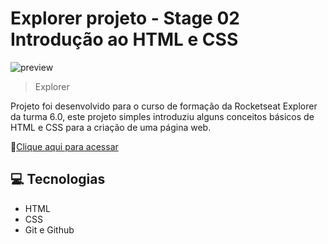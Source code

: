# Explorer projeto - Stage 02 Introdução ao HTML e CSS

![preview](./.images/preview.png)

> Explorer

Projeto foi desenvolvido para o curso de formação da Rocketseat Explorer da turma 6.0, este projeto simples introduziu alguns conceitos básicos de HTML e CSS para a criação de uma página web.

🔗[Clique aqui para acessar](https://felipepleao.github.io/explorer-pj01/)

## 💻 Tecnologias

- HTML
- CSS
- Git e Github

